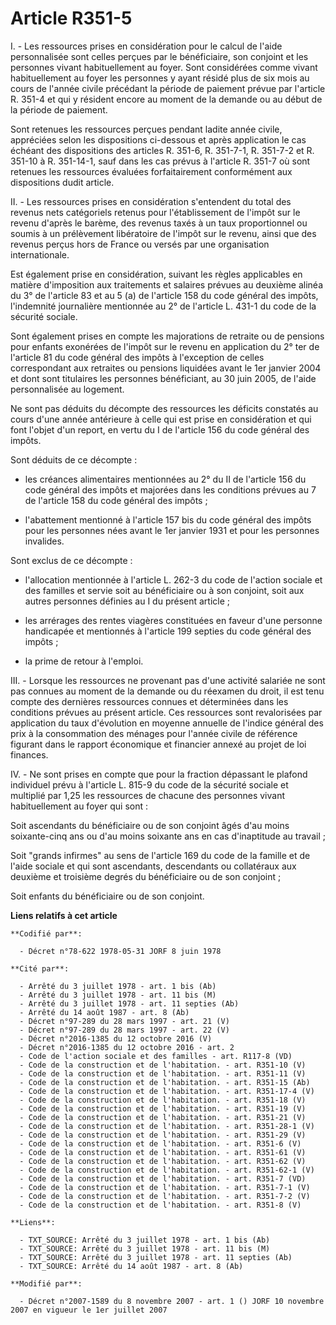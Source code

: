 # Article R351-5

I. - Les ressources prises en considération pour le calcul de l'aide personnalisée sont celles perçues par le bénéficiaire,
son conjoint et les personnes vivant habituellement au foyer. Sont considérées comme vivant habituellement au foyer les
personnes y ayant résidé plus de six mois au cours de l'année civile précédant la période de paiement prévue par l'article R.
351-4 et qui y résident encore au moment de la demande ou au début de la période de paiement.

Sont retenues les ressources perçues pendant ladite année civile, appréciées selon les dispositions ci-dessous et après
application le cas échéant des dispositions des articles R. 351-6, R. 351-7-1, R. 351-7-2 et R. 351-10 à R. 351-14-1, sauf
dans les cas prévus à l'article R. 351-7 où sont retenues les ressources évaluées forfaitairement conformément aux
dispositions dudit article.

II. -  Les ressources prises en considération s'entendent du total des revenus nets catégoriels retenus pour l'établissement
de l'impôt sur le revenu d'après le barème, des revenus taxés à un taux proportionnel ou soumis à un prélèvement libératoire
de l'impôt sur le revenu, ainsi que des revenus perçus hors de France ou versés par une organisation internationale.

Est également prise en considération, suivant les règles applicables en matière d'imposition aux traitements et salaires
prévues au deuxième alinéa du 3° de l'article 83 et au 5 (a) de l'article 158 du code général des impôts, l'indemnité
journalière mentionnée au 2° de l'article L. 431-1 du code de la sécurité sociale.

Sont également prises en compte les majorations de retraite ou de pensions pour enfants exonérées de l'impôt sur le revenu en
application du 2° ter de l'article 81 du code général des impôts à l'exception de celles correspondant aux retraites ou
pensions liquidées avant le 1er janvier 2004 et dont sont titulaires les personnes bénéficiant, au 30 juin 2005, de l'aide
personnalisée au logement.

Ne sont pas déduits du décompte des ressources les déficits constatés au cours d'une année antérieure à celle qui est prise
en considération et qui font l'objet d'un report, en vertu du I de l'article 156 du code général des impôts.

Sont déduits de ce décompte :

- les créances alimentaires mentionnées au 2° du II de l'article 156 du code général des impôts et majorées dans les
conditions prévues au 7 de l'article 158 du code général des impôts ;

- l'abattement mentionné à l'article 157 bis du code général des impôts pour les personnes nées avant le 1er janvier 1931 et
pour les personnes invalides.

Sont exclus de ce décompte :

- l'allocation mentionnée à l'article L. 262-3 du code de l'action sociale et des familles et servie soit au bénéficiaire ou
à son conjoint, soit aux autres personnes définies au I du présent article ;

- les arrérages des rentes viagères constituées en faveur d'une personne handicapée et mentionnés à l'article 199 septies du
code général des impôts ;

- la prime de retour à l'emploi.

III. - Lorsque les ressources ne provenant pas d'une activité salariée ne sont pas connues au moment de la demande ou du
réexamen du droit, il est tenu compte des dernières ressources connues et déterminées dans les conditions prévues au présent
article. Ces ressources sont revalorisées par application du taux d'évolution en moyenne annuelle de l'indice général des
prix à la consommation des ménages pour l'année civile de référence figurant dans le rapport économique et financier annexé
au projet de loi finances.

IV. - Ne sont prises en compte que pour la fraction dépassant le plafond individuel prévu à l'article L. 815-9 du code de la
sécurité sociale et multiplié par 1,25 les ressources de chacune des personnes vivant habituellement au foyer qui sont :

Soit ascendants du bénéficiaire ou de son conjoint âgés d'au moins soixante-cinq ans ou d'au moins soixante ans en cas
d'inaptitude au travail ;

Soit "grands infirmes" au sens de l'article 169 du code de la famille et de l'aide sociale et qui sont ascendants,
descendants ou collatéraux aux deuxième et troisième degrés du bénéficiaire ou de son conjoint ;

Soit enfants du bénéficiaire ou de son conjoint.

**Liens relatifs à cet article**

	**Codifié par**:

	  - Décret n°78-622 1978-05-31 JORF 8 juin 1978

	**Cité par**:

	  - Arrêté du 3 juillet 1978 - art. 1 bis (Ab)
	  - Arrêté du 3 juillet 1978 - art. 11 bis (M)
	  - Arrêté du 3 juillet 1978 - art. 11 septies (Ab)
	  - Arrêté du 14 août 1987 - art. 8 (Ab)
	  - Décret n°97-289 du 28 mars 1997 - art. 21 (V)
	  - Décret n°97-289 du 28 mars 1997 - art. 22 (V)
	  - Décret n°2016-1385 du 12 octobre 2016 (V)
	  - Décret n°2016-1385 du 12 octobre 2016 - art. 2
	  - Code de l'action sociale et des familles - art. R117-8 (VD)
	  - Code de la construction et de l'habitation. - art. R351-10 (V)
	  - Code de la construction et de l'habitation. - art. R351-11 (V)
	  - Code de la construction et de l'habitation. - art. R351-15 (Ab)
	  - Code de la construction et de l'habitation. - art. R351-17-4 (V)
	  - Code de la construction et de l'habitation. - art. R351-18 (V)
	  - Code de la construction et de l'habitation. - art. R351-19 (V)
	  - Code de la construction et de l'habitation. - art. R351-21 (V)
	  - Code de la construction et de l'habitation. - art. R351-28-1 (V)
	  - Code de la construction et de l'habitation. - art. R351-29 (V)
	  - Code de la construction et de l'habitation. - art. R351-6 (V)
	  - Code de la construction et de l'habitation. - art. R351-61 (V)
	  - Code de la construction et de l'habitation. - art. R351-62 (V)
	  - Code de la construction et de l'habitation. - art. R351-62-1 (V)
	  - Code de la construction et de l'habitation. - art. R351-7 (VD)
	  - Code de la construction et de l'habitation. - art. R351-7-1 (V)
	  - Code de la construction et de l'habitation. - art. R351-7-2 (V)
	  - Code de la construction et de l'habitation. - art. R351-8 (V)

	**Liens**:

	  - TXT_SOURCE: Arrêté du 3 juillet 1978 - art. 1 bis (Ab)
	  - TXT_SOURCE: Arrêté du 3 juillet 1978 - art. 11 bis (M)
	  - TXT_SOURCE: Arrêté du 3 juillet 1978 - art. 11 septies (Ab)
	  - TXT_SOURCE: Arrêté du 14 août 1987 - art. 8 (Ab)

	**Modifié par**:

	  - Décret n°2007-1589 du 8 novembre 2007 - art. 1 () JORF 10 novembre 2007 en vigueur le 1er juillet 2007
